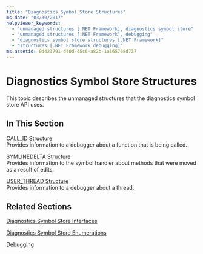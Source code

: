 ```yaml
---
title: "Diagnostics Symbol Store Structures"
ms.date: "03/30/2017"
helpviewer_keywords: 
  - "unmanaged structures [.NET Framework], diagnostics symbol store"
  - "unmanaged structures [.NET Framework], debugging"
  - "diagnostics symbol store structures [.NET Framework]"
  - "structures [.NET Framework debugging]"
ms.assetid: 0d423791-d40d-45c6-a82b-1a165768d737
---
```

# Diagnostics Symbol Store Structures
This topic describes the unmanaged structures that the diagnostics symbol store API uses.  
  
## In This Section  
 [CALL_ID Structure](call-id-structure.md)  
 Provides information to a debugger about a function that is being called.  
  
 [SYMLINEDELTA Structure](symlinedelta-structure.md)  
 Provides information to the symbol handler about methods that were moved as a result of edits.  
  
 [USER_THREAD Structure](user-thread-structure.md)  
 Provides information to a debugger about a thread.  
  
## Related Sections  
 [Diagnostics Symbol Store Interfaces](diagnostics-symbol-store-interfaces.md)  
  
 [Diagnostics Symbol Store Enumerations](diagnostics-symbol-store-enumerations.md)  
  
 [Debugging](../debugging/index.md)
